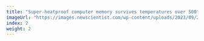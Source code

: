 ```yaml
---
title: "Super-heatproof computer memory survives temperatures over 500°C"
imageUrl: "https://images.newscientist.com/wp-content/uploads/2023/09/27110926/SEI_173494949.jpg?width=600"
index: 2
weight: 2
---
```

